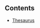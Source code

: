 ## Contents
- [Thesaurus](https://github.com/S-ROLL/notebook.language/blob/main/BASIC%20IELTS_29/Reading/thesaurus.md)